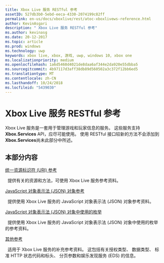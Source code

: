 ```yaml
---
title: Xbox Live 服务 RESTful 参考
assetID: 527db3b0-5ebd-eeca-4330-2074199c82ff
permalink: en-us/docs/xboxlive/rest/atoc-xboxlivews-reference.html
author: KevinAsgari
description: " Xbox Live 服务 RESTful 参考"
ms.author: kevinasg
ms.date: 20-12-2017
ms.topic: article
ms.prod: windows
ms.technology: uwp
keywords: xbox live, xbox, 游戏, uwp, windows 10, xbox one
ms.localizationpriority: medium
ms.openlocfilehash: 1a6d5460d4021de8daa6af344e2da920e55dbba5
ms.sourcegitcommit: 4b97117d3aff38db89d560502a3c372f12bb6ed5
ms.translationtype: MT
ms.contentlocale: zh-CN
ms.lasthandoff: 10/24/2018
ms.locfileid: "5439030"
---
```

# <a name="xbox-live-services-restful-reference"></a>Xbox Live 服务 RESTful 参考

Xbox Live 服务是一套用于管理游戏和玩家信息的服务。 这些服务支持**Xbox.Services** API，应尽可能使用。 使用 RESTful 接口较新的方法不会添加到**Xbox.Services**尚未此部分中所述。

<a id="ID4E5"></a>


## <a name="in-this-section"></a>本部分内容

[统一资源标识符 (URI) 参考](uri/atoc-xboxlivews-reference-uris.md)

&nbsp;&nbsp;提供有关的资源和方法，可使用 Xbox Live 服务参考资料。

[JavaScript 对象表示法 (JSON) 对象参考](json/atoc-xboxlivews-reference-json.md)

&nbsp;&nbsp;提供使用 Xbox Live 服务的 JavaScript 对象表示法 (JSON) 对象参考资料。

[JavaScript 对象表示法 (JSON) 对象中使用的枚举](enums/atoc-xboxlivews-reference-enums.md)

&nbsp;&nbsp;提供使用 Xbox Live 服务的 JavaScript 对象表示法 (JSON) 对象中使用的枚举的参考资料。

[其他参考](additional/atoc-xboxlivews-reference-additional.md)

&nbsp;&nbsp;适用于 Xbox Live 服务的补充参考资料。 这包括有关授权类型、 数据类型、 标准 HTTP 状态代码和标头、 分页参数和娱乐发现服务 (EDS) 的信息。
